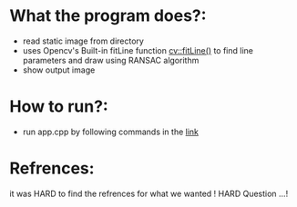 What the program does?:
=============
* read static image from directory
* uses Opencv's Built-in fitLine function [cv::fitLine()](https://docs.opencv.org/2.4/modules/imgproc/doc/structural_analysis_and_shape_descriptors.html) to find line parameters and draw using RANSAC algorithm
* show output image

How to run?:
=============
* run app.cpp by following commands in the [link](https://www.learnopencv.com/how-to-compile-opencv-sample-code/)

Refrences:
=============
it was HARD to find the refrences for what we wanted ! HARD Question ...!